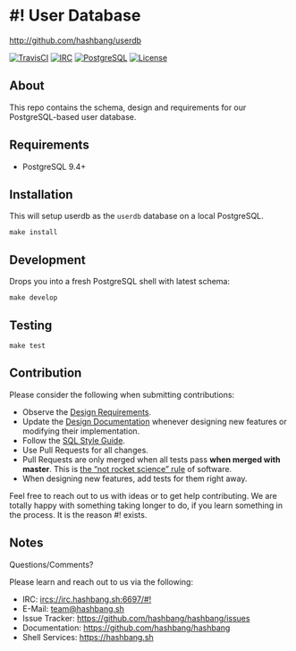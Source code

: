 # #! User Database #

<http://github.com/hashbang/userdb>

[![TravisCI][travis-badge]][travis-status]
[![IRC][irc-badge]][irc]
[![PostgreSQL][postgresql-badge]][postgresql]
[![License][license-badge]][license-status]

[postgresql-badge]: https://img.shields.io/badge/postgresql-9.4-blue.svg
[postgresql]: https://www.postgresql.org/docs/9.4/static/index.html
[irc-badge]: https://img.shields.io/badge/irc-%23%21%20on%20hashbang-blue.svg
[irc]: https://webirc.hashbang.sh/
[travis-badge]: https://travis-ci.org/hashbang/userdb.svg?branch=master
[travis-status]: https://travis-ci.org/hashbang/userdb
[license-badge]: https://img.shields.io/github/license/hashbang/userdb.svg
[license-status]: LICENSE.md

## About ##

This repo contains the schema, design and requirements for our
PostgreSQL-based user database.

## Requirements ##

  - PostgreSQL 9.4+

## Installation ##

This will setup userdb as the `userdb` database on a local PostgreSQL.

```
make install
```

## Development ##

Drops you into a fresh PostgreSQL shell with latest schema:

```
make develop
```

## Testing ##

```
make test
```

## Contribution ##

Please consider the following when submitting contributions:

  - Observe the [Design Requirements].
  - Update the [Design Documentation] whenever designing new features
	or modifying their implementation.
  - Follow the [SQL Style Guide].
  - Use Pull Requests for all changes.
  - Pull Requests are only merged when all tests pass **when merged with
	master**. This is [the “not rocket science” rule] of software.
  - When designing new features, add tests for them right away.

Feel free to reach out to us with ideas or to get help contributing. We
are totally happy with something taking longer to do, if you learn
something in the process. It is the reason #! exists.

[Design Requirements]:  REQUIREMENTS.md
[Design Documentation]: DESIGN.md
[SQL Style Guide]:      STYLEGUIDE.md
[the “not rocket science” rule]: https://graydon2.dreamwidth.org/1597.html

## Notes ##

Questions/Comments?

Please learn and reach out to us via the following:

  - IRC: [ircs://irc.hashbang.sh:6697/#!](https://chat.hashbang.sh)
  - E-Mail: [team@hashbang.sh](mailto:team@hashbang.sh)
  - Issue Tracker:  <https://github.com/hashbang/hashbang/issues>
  - Documentation:  <https://github.com/hashbang/hashbang>
  - Shell Services: <https://hashbang.sh>

